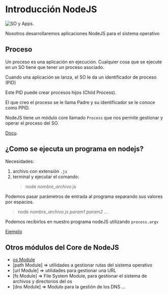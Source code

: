 # Introducción NodeJS

![SO y Apps](https://encrypted-tbn0.gstatic.com/images?q=tbn:ANd9GcRWzbPTs6LUEmCDwPRdQBJGwoVMjZ7Us_oBkke-zM3AkUnrKuM7eDNGbXxI7HYzF3BRQwA&usqp=CAU).

Nosotros desarrollaremos aplicaciones NodeJS para el sistema operativo

## Proceso

Un proceso es una aplicación en ejecución. Cualquier cosa que se ejecute en un SO tiene que tener un proceso asociado.

Cuando una aplicación se lanza, el SO le da un identificador de proceso (PID)

Este PID puede crear procesos hijos (Child Process).

El que creo el proceso se le llama Padre y su identificador se le conoce como PPID.

NodeJS tiene un módulo core llamado `Process` que nos permite gestionar y operar el proceso del SO.

[Docu](https://nodejs.org/dist/latest-v16.x/docs/api/process.html).

## ¿Como se ejecuta un programa en nodejs?

Necesidades:

1. archivo con extensión `.js`
2. terminal y ejecutar el comando:
    > node _nombre_archivo_.js

Podemos pasar parámetros de entrada al programa separando sus valores por espacios.

> node _nombre_archivo_.js _param1_ _param2_ ...

Podemos recibirlos en nuestro programa nodeJS utilizando `process.argv`

[Ejemplo](https://nodejs.org/dist/latest-v16.x/docs/api/process.html#processargv)

## Otros módulos del Core de NodeJS

- [os Module](https://nodejs.org/dist/latest-v16.x/docs/api/os.html)
- [path Module] => utilidades a gestionar rutas del sistema operativo
- [url Module] => utilidades para gestionar una URL
- [fs Module] => File System Module, para gestionar el sistema de archivos y directorios del os
- [dns Module] => Modulo para la gestión de los DNS
...
